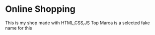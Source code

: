 # Online Shopping

This is my shop made with HTML,CSS,JS
Top Marca is a selected fake name for this
